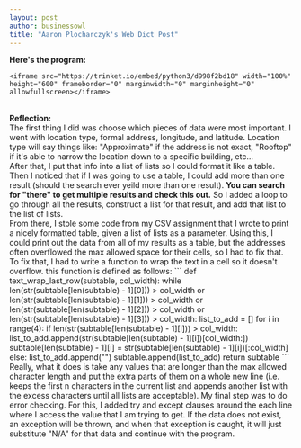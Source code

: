 ```yaml
---
layout: post
author: businessowl
title: "Aaron Plocharczyk's Web Dict Post"
---
```


<strong>Here's the program:</strong>

    <iframe src="https://trinket.io/embed/python3/d998f2bd18" width="100%" height="600" frameborder="0" marginwidth="0" marginheight="0" allowfullscreen></iframe>
    
<br/>
<strong>Reflection:</strong>
<br/>
The first thing I did was choose which pieces of data were most important. I went with location type, formal address, longitude, and latitude. Location type will say things like: "Approximate" if the address is not exact, "Rooftop" if it's able to narrow the location down to a specific building, etc...
<br/>
After that, I put that info into a list of lists so I could format it like a table. Then I noticed that if I was going to use a table, I could add more than one result (should the search ever yeild more than one result). <strong>You can search for "there" to get multiple results and check this out.</strong> So I added a loop to go through all the results, construct a list for that result, and add that list to the list of lists.
<br/>
From there, I stole some code from my CSV assignment that I wrote to print a nicely formatted table, given a list of lists as a parameter. Using this, I could print out the data from all of my results as a table, but the addresses often overflowed the max allowed space for their cells, so I had to fix that. To fix that, I had to write a function to wrap the text in a cell so it doesn't overflow. this function is defined as follows:
```
def text_wrap_last_row(subtable, col_width):
  while len(str(subtable[len(subtable) - 1][0])) > col_width or len(str(subtable[len(subtable) - 1][1])) > col_width or len(str(subtable[len(subtable) - 1][2])) > col_width or len(str(subtable[len(subtable) - 1][3])) > col_width:
      list_to_add = []
      for i in range(4):
        if len(str(subtable[len(subtable) - 1][i])) > col_width:
          list_to_add.append(str(subtable[len(subtable) - 1][i])[col_width:])
          subtable[len(subtable) - 1][i] = str(subtable[len(subtable) - 1][i])[:col_width]
        else:
          list_to_add.append("")
      subtable.append(list_to_add)
  return subtable
```
Really, what it does is take any values that are longer than the max allowed character length and put the extra parts of them on a whole new line (i.e. keeps the first n characters in the current list and appends another list with the excess characters until all lists are acceptable). My final step was to do error checking. For this, I added try and except clauses around the each line where I access the value that I am trying to get. If the data does not exist, an exception will be thrown, and when that exception is caught, it will just substitute "N/A" for that data and continue with the program.
